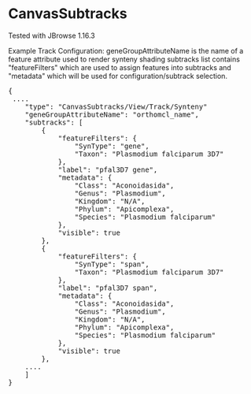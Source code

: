 # CanvasSubtracks

Tested with JBrowse 1.16.3

Example Track Configuration:
  geneGroupAttributeName is the name of a feature attribute used to render synteny shading
  subtracks list contains "featureFilters" which are used to assign features into subtracks and "metadata" which will be used for configuration/subtrack selection.

<pre>
{
 ....
    "type": "CanvasSubtracks/View/Track/Synteny"
    "geneGroupAttributeName": "orthomcl_name",
    "subtracks": [
        {
            "featureFilters": {
                "SynType": "gene",
                "Taxon": "Plasmodium falciparum 3D7"
            },
            "label": "pfal3D7 gene",
            "metadata": {
                "Class": "Aconoidasida",
                "Genus": "Plasmodium",
                "Kingdom": "N/A",
                "Phylum": "Apicomplexa",
                "Species": "Plasmodium falciparum"
            },
            "visible": true
        },
        {
            "featureFilters": {
                "SynType": "span",
                "Taxon": "Plasmodium falciparum 3D7"
            },
            "label": "pfal3D7 span",
            "metadata": {
                "Class": "Aconoidasida",
                "Genus": "Plasmodium",
                "Kingdom": "N/A",
                "Phylum": "Apicomplexa",
                "Species": "Plasmodium falciparum"
            },
            "visible": true
        }, 
	....
    ]
}
</pre>
